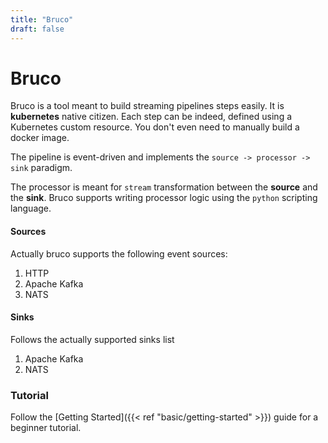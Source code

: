 ```yaml
---
title: "Bruco"
draft: false
---
```


# Bruco
Bruco is a tool meant to build streaming pipelines steps easily. It is **kubernetes** native citizen. Each step can be indeed, defined using a Kubernetes custom resource. You don't even need to manually build a docker image. 

The pipeline is event-driven and implements the `source -> processor -> sink` paradigm.

The processor is meant for `stream` transformation between the **source** and the **sink**. Bruco supports writing processor logic using the `python` scripting language.

#### Sources

Actually bruco supports the following event sources:

1. HTTP
2. Apache Kafka
3. NATS

#### Sinks

Follows the actually supported sinks list

1. Apache Kafka
2. NATS

### Tutorial
Follow the [Getting Started]({{< ref "basic/getting-started" >}}) guide for a beginner tutorial.